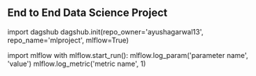 ## End to End Data Science Project

import dagshub
dagshub.init(repo_owner='ayushagarwal13', repo_name='mlproject', mlflow=True)

import mlflow
with mlflow.start_run():
mlflow.log_param('parameter name', 'value')
mlflow.log_metric('metric name', 1)
